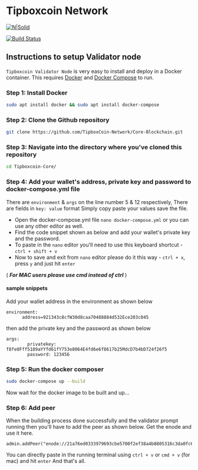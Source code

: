 # Tipboxcoin Network

[![N|Solid](https://faucet.tipboxcoin.net/assets/img/logo.png)](https://tipboxcoin.net)



[![Build Status](https://travis-ci.org/joemccann/dillinger.svg?branch=master)](https://tipboxcoin.net)

## Instructions to setup Validator node

`Tipboxcoin Validator Node` is very easy to install and deploy in a Docker container. This requires [Docker](https://docs.docker.com/engine/install/) and [Docker Compose](https://docs.docker.com/compose/install/) to run. 

### Step 1: Install Docker
```sh
sudo apt install docker && sudo apt install docker-compose
```

### Step 2: Clone the Github repository

```sh
git clone https://github.com/TipboxCoin-Network/Core-Blockchain.git
```

### Step 3: Navigate into the directory where you've cloned this repository

```sh
cd Tipboxcoin-Core/
```

### Step 4: Add your wallet's address, private key and password to docker-compose.yml file
There are `environment` & `args` on the line number 5 & 12 respectively, There are fields in `key: value` format
Simply copy paste your values save the file. 

- Open the docker-compose.yml file `nano docker-compose.yml` or you can use any other editor as well.
- Find the code snippet shown as below and add your wallet's private key and the password. 
- To paste in the `nano` editor you'll need to use this keyboard shortcut - `ctrl + shift + v`
- Now to save and exit from `nano` editor please do it this way - `ctrl + x`, press `y` and just hit `enter`

( ***For MAC users please use cmd instead of ctrl*** )

#### sample snippets
Add your wallet address in the environment as shown below
```
environment:
      address=921343c8cfW30d8caa70488884d532Ece203c045
```

then add the private key and the password as shown below
```
args:
        privatekey: f8fe0Fff5189aYYfd61fY753e8064E4fd6e6f8617b25MdcD7b4bD724f26f5
        password: 123456
```

### Step 5: Run the docker composer

```sh
sudo docker-compose up --build
```

Now wait for the docker image to be built and up...

### Step 6: Add peer
When the building process done successfully and the validator prompt running then you'll have to add the peer
as shown below. Get the enode and use it here.

```
admin.addPeer("enode://21a76ed0333979693cbe5700f2ef38a4b8805316c3da0fc6690ada174cd3938f25316c13d9fe2a0ec58389f459464cf51fd59f82e0d1d26f6cf1e383038b2512@194.31.64.90:32668")
```

You can directly paste in the running terminal using `ctrl + v` or `cmd + v` (for mac) and hit `enter`
And that's all.
